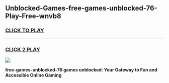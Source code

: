 
## Unblocked-Games-free-games-unblocked-76-Play-Free-wnvb8
<h3>
<a href="https://premium76.site?title=free-games-unblocked-76&ref=15A">CLICK TO PLAY</a></h3>
<hr>

<h3>
<a href="https://premium76.site?title=free-games-unblocked-76&ref=15A">CLICK 2 PLAY</a>
  
</h3>

<a href="https://premium76.site?title=free-games-unblocked-76&ref=15A"><img src="https://clearcache.store/games.png"></a>


**free-games-unblocked-76 games unblocked: Your Gateway to Fun and Accessible Online Gaming**
